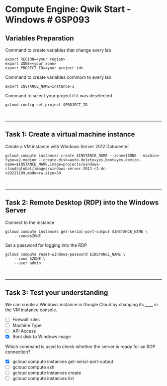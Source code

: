 # **Compute Engine: Qwik Start - Windows # GSP093**

## **Variables Preparation**

Command to create variables that change every lab

    export REGION=<your region>
    export ZONE=<your zone>
    export PROJECT_ID=<your project id>

Command to create variables commom to every lab

    export INSTANCE_NAME=instance-1

Command to select your project if it was deselected

    gcloud config set project $PROJECT_ID

<br>

---

## **Task 1: Create a virtual machine instance**

Create a VM instance with Windows Server 2012 Datacenter

    gcloud compute instances create $INSTANCE_NAME --zone=$ZONE --machine-type=e2-medium --create-disk=auto-delete=yes,boot=yes,device-name=$INSTANCE_NAME,image=projects/windows-cloud/global/images/windows-server-2012-r2-dc-v20221109,mode=rw,size=50

<br>

---

## **Task 2: Remote Desktop (RDP) into the Windows Server**

Connect to the instance

    gcloud compute instances get-serial-port-output $INSTANCE_NAME \
        --zone=$ZONE

Set a password for logging into the RDP

    gcloud compute reset-windows-password $INSTANCE_NAME \
        --zone $ZONE \
        --user admin

<br>

---

## **Task 3: Test your understanding**

We can create a Windows instance in Google Cloud by changing its \_\_\_\_ in the VM instance console.

- [ ] Firewall rules
- [ ] Machine Type
- [ ] API Access
- [x] Boot disk to Windows image

Which command is used to check whether the server is ready for an RDP connection?

- [x] gcloud compute instances get-serial-port-output
- [ ] gcloud compute ssh
- [ ] gcloud compute instances create
- [ ] gcloud compute instances list
